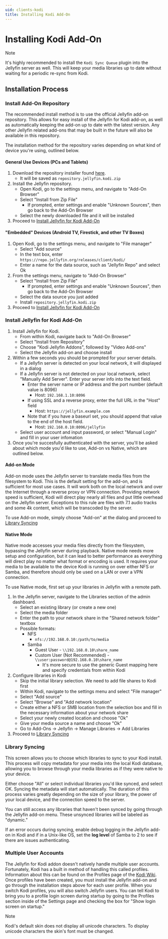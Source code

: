```yaml
---
uid: clients-kodi
title: Installing Kodi Add-On
---
```


# Installing Kodi Add-On

> [!NOTE]
> It's highly recommended to install the `Kodi Sync Queue` plugin into the Jellyfin server as well.
> This will keep your media libraries up to date without waiting for a periodic re-sync from Kodi.


## Installation Process

### Install Add-On Repository

The recommended install method is to use the official Jellyfin add-on repository.  This allows for easy install of the Jellyfin for Kodi add-on, as well as automatically keeping the add-on up to date with the latest version.  Any other Jellyfin related add-ons that may be built in the future will also be available in this repository.

The installation method for the repository varies depending on what kind of device you're using, outlined below.

#### General Use Devices (PCs and Tablets)

1. Download the repository installer found [here](https://repo.jellyfin.org/releases/client/kodi/repository.jellyfin.kodi.zip).
    * It will be saved as `repository.jellyfin.kodi.zip`
2. Install the Jellyfin repository.
    * Open Kodi, go to the settings menu,  and navigate to "Add-On Browser"
    * Select "Install from Zip File"
        * If prompted, enter settings and enable "Unknown Sources", then go back to the Add-On Browser
    * Select the newly downloaded file and it will be installed
3. Proceed to [Install Jellyfin for Kodi Add-On](xref:clients-kodi#install-jellyfin-for-kodi-add-on)

#### "Embedded" Devices (Android TV, Firestick, and other TV Boxes)

1. Open Kodi, go to the settings menu, and navigate to "File manager"
    * Select "Add source"
    * In the text box, enter `https://repo.jellyfin.org/releases/client/kodi/`
    * Enter a name for the data source, such as "Jellyfin Repo" and select Ok
2. From the settings menu, navigate to "Add-On Browser"
    * Select "Install from Zip File"
        * If prompted, enter settings and enable "Unknown Sources", then go back to the Add-On Browser
    * Select the data source you just added
    * Install `repository.jellyfin.kodi.zip`
3. Proceed to [Install Jellyfin for Kodi Add-On](xref:clients-kodi#install-jellyfin-for-kodi-add-on)

### Install Jellyfin for Kodi Add-On

1. Install Jellyfin for Kodi.
    * From within Kodi, navigate back to "Add-On Browser"
    * Select "Install from Repository"
    * Choose "Kodi Jellyfin Addons", followed by "Video Add-ons"
    * Select the Jellyfin add-on and choose install
2. Within a few seconds you should be prompted for your server details.
    * If a Jellyfin server is detected on your local network, it will displayed in a dialog
    * If a Jellyfin server is not detected on your local network, select "Manually Add Server".  Enter your server info into the text field.
        * Enter the server name or IP address and the port number (default value is 8096)
            * Host: `192.168.1.10:8096`
        * If using SSL and a reverse proxy, enter the full URL in the "Host" field
            * Host: `https://jellyfin.example.com`
        * Note that if you have a baseurl set, you should append that value to the end of the host field.
            * Host: `192.168.0.10:8096/jellyfin`
    * Select user account and input password, or select "Manual Login" and fill in your user infomation
3. Once you're succesfully authenticated with the server, you'll be asked about which mode you'd like to use, Add-on vs Native, which are outlined below.

#### Add-on Mode

Add-on mode uses the Jellyfin server to translate media files from the filesystem to Kodi.  This is the default setting for the add-on, and is sufficient for most use cases.  It will work both on the local network and over the Internet through a reverse proxy or VPN connection.  Providing network speed is sufficient, Kodi will direct play nearly all files and put little overhead on the Jellyfin server.  Exceptions to this rule are files with 7.1 audio tracks and some 4k content, which will be transcoded by the server.

To use Add-on mode, simply choose "Add-on" at the dialog and proceed to [Library Syncing](xref:clients-kodi#library-syncing)

#### Native Mode

Native mode accesses your media files directly from the filesystem, bypassing the Jellyfin server during playback.  Native mode needs more setup and configuration, but it can lead to better performance as everything will direct play no matter what format or encoding is used.  It requires your media to be available to the device Kodi is running on over either NFS or Samba, and therefore should only be used on a LAN or over a VPN connection.

To use Native mode, first set up your libraries in Jellyfin with a remote path.

1. In the Jellyfin server, navigate to the Libraries section of the admin dashboard.
    * Select an existing library (or create a new one)
    * Select the media folder
    * Enter the path to your network share in the "Shared network folder" textbox
    * Possible formats:
        * NFS
            * `nfs://192.168.0.10:/path/to/media`
        * Samba
            * Guest User - `\\192.168.0.10\share_name`
            * Custom User (Not Recommended) - `\\user:password@192.168.0.10\share_name`
                * It's more secure to use the generic Guest mapping here and specify credentials from within Kodi
2. Configure libraries in Kodi
    * Skip the initial library selection.  We need to add file shares to Kodi first
    * Within Kodi, navigate to the settings menu and select "File manager"
    * Select "Add source"
    * Select "Browse" and "Add network location"
    * Create either a NFS or SMB location from the selection box and fill in the necessary information about your network share
    * Select your newly created location and choose "Ok"
    * Give your media source a name and choose "Ok"
    * Go to Add-Ons -> Jellyfin -> Manage Libraries -> Add Libraries
3. Proceed to [Library Syncing](xref:clients-kodi#library-syncing)

### Library Syncing

This screen allows you to choose which libraries to sync to your Kodi install.  This process will copy metadata for your media into the local Kodi database, allowing you to browse through your media libraries as if they were native to your device.

Either choose "All" or select individual libraries you'd like synced, and select OK.  Syncing the metadata will start automatically.  The duration of this process varies greatly depending on the size of your library, the power of your local device, and the connection speed to the server.

You can still access any libraries that haven't been synced by going through the Jellyfin add-on menu.  These unsynced libraries will be labeled as "dynamic."

If an error occurs during syncing, enable debug logging in the Jellyfin add-on in Kodi and if in a Unix-like OS, set the **log level** of Samba to 2 to see if there are issues authenticating.

### Multiple User Accounts

The Jellyfin for Kodi addon doesn't natively handle multiple user accounts.  Fortunately, Kodi has a built in method of handling this called profiles.  Information about this can be found on the Profiles page of the [Kodi Wiki](https://kodi.wiki/view/Profiles).  Once profiles have been created, you must install the Jellyfin add-on and go through the installation steps above for each user profile.  When you switch Kodi profiles, you will also switch Jellyfin users. You can tell Kodi to bring you to a profile login screen during startup by going to the Profiles section inside of the Settings page and checking the box for "Show login screen on startup."

> [!NOTE]
> Kodi's default skin does not display all unicode characters. To display unicode characters the skin's font must be changed.

